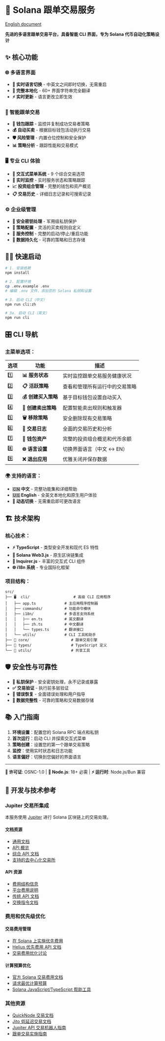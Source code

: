 # 🚀 Solana 跟单交易服务

[English document](README.md)

**先进的多语言跟单交易平台，具备智能 CLI 界面，专为 Solana 代币自动化策略设计**

## ✨ 核心功能

### 🌐 **多语言界面**
- **🔄 实时语言切换** - 中英文之间即时切换，无需重启
- **📝 完整本地化** - 60+ 界面字符串完全翻译
- **⚡ 实时更新** - 语言更改立即生效

### 🎯 **智能跟单交易**
- **👥 钱包跟踪** - 监控并复制成功交易者策略
- **💰 自动买卖** - 根据目标钱包活动执行交易
- **🛡️ 风险管理** - 内置仓位控制和安全保护
- **📊 策略分析** - 跟踪性能和交易模式

### 🖥️ **专业 CLI 体验**
- **🎨 交互式菜单系统** - 9 个综合交易选项
- **📱 实时监控** - 实时服务状态和策略跟踪
- **📈 投资组合管理** - 完整的钱包和资产概览
- **📋 交易历史** - 详细日志记录和可搜索记录

### ⚙️ **企业级管理**
- **🔐 安全密钥处理** - 军用级私钥保护
- **🔧 策略配置** - 灵活的买卖规则自定义
- **🚨 服务控制** - 完整的启动/停止/重启功能
- **💾 数据持久化** - 可靠的策略和日志存储

## 🏃‍♂️ 快速启动

```bash
# 1. 安装依赖
npm install

# 2. 配置环境
cp .env.example .env
# 编辑 .env 文件，添加您的 Solana 私钥和设置

# 3. 启动 CLI（中文）
npm run cli:zh

# 3a. 启动 CLI（英文）
npm run cli
```

## 🎛️ CLI 导航

### 主菜单选项：

| 选项 | 功能 | 描述 |
|------|------|------|
| 1️⃣ | **📊 服务状态** | 实时监控跟单交易服务健康状况 |
| 2️⃣ | **📋 活跃策略** | 查看和管理所有运行中的交易策略 |
| 3️⃣ | **💰 创建买入策略** | 基于目标钱包设置自动买入 |
| 4️⃣ | **🔄 创建卖出策略** | 配置智能卖出规则和触发器 |
| 5️⃣ | **🗑️ 移除策略** | 安全删除现有交易策略 |
| 6️⃣ | **📜 交易日志** | 全面的交易历史和分析 |
| 7️⃣ | **💼 钱包资产** | 完整的投资组合概览和代币余额 |
| 8️⃣ | **🌐 语言设置** | 切换界面语言（中文 ↔ EN） |
| 9️⃣ | **❌ 退出应用** | 优雅关闭并保存数据 |

### 🌍 支持的语言：
- **🇨🇳 中文** - 完整功能集和详细帮助
- **🇺🇸 English** - 全英文本地化和原生用户体验
- **🔄 动态切换** - 无需重启即可更改语言

## 🏗️ 技术架构

### 核心技术：
- **⚡ TypeScript** - 类型安全开发和现代 ES 特性
- **🔗 Solana Web3.js** - 原生区块链集成
- **🎨 Inquirer.js** - 丰富的交互式 CLI 组件
- **🌐 i18n 系统** - 专业国际化框架

### 项目结构：
```
src/
├── 🖥️  cli/                    # 高级 CLI 应用程序
│   ├── app.ts             # 主应用程序控制器
│   ├── commands/          # 功能命令模块
│   ├── i18n/              # 多语言支持系统
│   │   ├── en.ts          # 英文翻译
│   │   ├── zh.ts          # 中文翻译
│   │   └── types.ts       # 翻译接口
│   └── utils/             # CLI 工具和助手
├── 🎯 core/                   # 跟单交易引擎
├── 📝 types/                  # TypeScript 定义
└── 🔧 utils/                  # 共享工具
```

## 🛡️ 安全性与可靠性

- **🔐 私钥保护** - 安全密钥处理，永不记录或暴露
- **✅ 交易验证** - 执行前多层验证
- **🚨 错误恢复** - 全面错误处理和用户指导
- **💾 数据完整性** - 可靠的策略和交易数据存储

## 📚 入门指南

1. **环境设置**：配置您的 Solana RPC 端点和私钥
2. **首次运行**：启动 CLI 并探索交互式菜单
3. **策略创建**：设置您的第一个跟单交易策略
4. **监控**：使用实时状态和日志功能
5. **语言偏好**：切换到您偏好的界面语言

---

**📄 许可证**: OSNC-1.0 | **🔧 Node.js**: 18+ 必需 | **⚡ 运行时**: Node.js/Bun 兼容

## 🔧 开发与技术参考

### Jupiter 交易所集成

本服务使用 [Jupiter](https://jup.ag/) 进行 Solana 区块链上的交易处理。

#### 文档资源
- [通用文档](https://station.jup.ag/docs/)
- [API 概览](https://station.jup.ag/docs/swap-api/get-quote)
- [综合 API 文档](https://station.jup.ag/docs/api/introduction)
- [支持的去中心化交易所](https://api.jup.ag/swap/v1/program-id-to-label)

#### API 资源
- [费用结构信息](https://station.jup.ag/guides/general/faq#does-jupiter-swap-charge-any-fees)
- [平台费用说明](https://www.bbx.com/news-detail/1898146)
- [传统 API 文档](https://station.jup.ag/docs/old/apis/landing-transactions)
- [交换指令文档](https://station.jup.ag/docs/api/swap-instructions)

### 费用和优先级优化

#### 交易费用管理
- [在 Solana 上实施优先费用](https://solana.com/developers/guides/advanced/how-to-use-priority-fees)
- [Helius 优先费用 API 文档](https://docs.helius.dev/solana-apis/priority-fee-api)
- [交易费用优化讨论](https://www.reddit.com/r/solana/comments/1hudi6t/how_do_you_only_get_a_transaction_fee_of_0000005/)

#### 计算预算优化
- [官方 Solana 交易费用文档](https://solana.com/docs/core/fees)
- [请求最优计算预算](https://solana.com/developers/guides/advanced/how-to-request-optimal-compute)
- [Solana JavaScript/TypeScript 帮助工具](https://github.com/solana-developers/helpers)

### 其他资源
- [QuickNode 交易文档](https://www.quicknode.com/docs/solana/transactions)
- [Jito 低延迟交易文档](https://docs.jito.wtf/lowlatencytxnsend/#tip-amount)
- [Jupiter API 交易机器人指南](https://www.quicknode.com/guides/solana-development/3rd-party-integrations/jupiter-api-trading-bot)
- [跟单交易实施指南](https://www.quicknode.com/guides/solana-development/defi/pump-fun-copy-trade)
